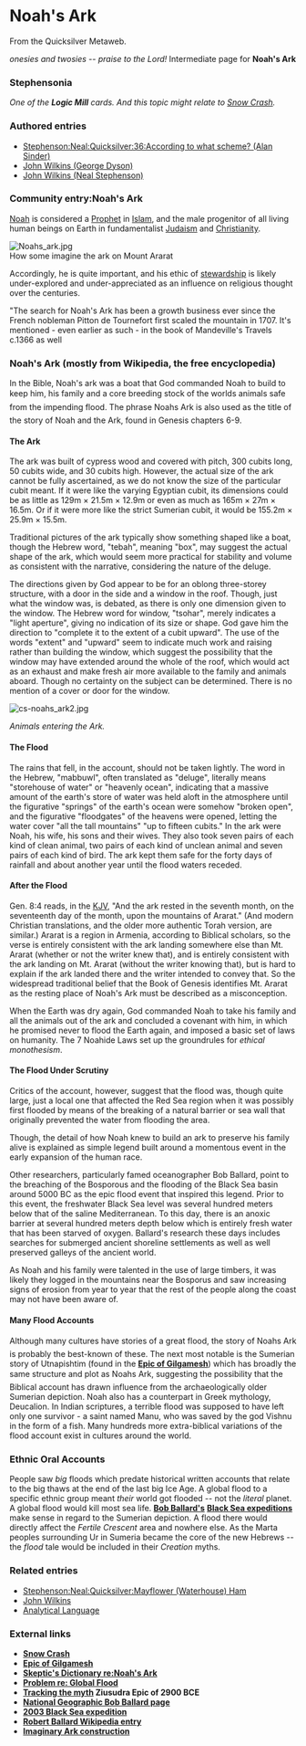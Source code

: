 
# Noah's Ark

From the Quicksilver Metaweb.

*onesies and twosies -- praise to the Lord!* Intermediate page for **Noah's Ark**

### Stephensonia


*One of the **Logic Mill** cards. And this topic might relate to [Snow Crash](/stephenson-neal-snow-crash).*

### Authored entries


* [Stephenson:Neal:Quicksilver:36:According to what scheme? (Alan Sinder)](/stephenson-neal-quicksilver-36-according-to-what-scheme-alan-sinder)
* [John Wilkins (George Dyson)](/john-wilkins-george-dyson)
* [John Wilkins (Neal Stephenson)](/john-wilkins-neal-stephenson)


### Community entry:Noah's Ark


[Noah](/noah) is considered a [Prophet](/noah-in-islam) in [Islam](/islam), and the male progenitor of all living human beings on Earth in fundamentalist [Judaism](/judaism) and [Christianity](/christianity).

![Noahs_ark.jpg](/images/Noahs_ark.jpg)  
How some imagine the ark on Mount Ararat

Accordingly, he is quite important, and his ethic of [stewardship](/six-principles) is likely under-explored and under-appreciated as an influence on religious thought over the centuries.

"The search for Noah's Ark has been a growth business ever since the French nobleman Pitton de Tournefort first scaled the mountain in 1707. It's mentioned - even earlier as such - in the book of Mandeville's Travels c.1366 as well

### Noah's Ark (mostly from Wikipedia, the free encyclopedia)


In the Bible, Noah's ark was a boat that God commanded Noah to build to keep him, his family and a core breeding stock of the worlds animals safe from the impending flood. The phrase Noahs Ark is also used as the title of the story of Noah and the Ark, found in Genesis chapters 6-9. 

#### The Ark

 
The ark was built of cypress wood and covered with pitch, 300 cubits long, 50 cubits wide, and 30 cubits high. However, the actual size of the ark cannot be fully ascertained, as we do not know the size of the particular cubit meant. If it were like the varying Egyptian cubit, its dimensions could be as little as 129m × 21.5m × 12.9m or even as much as 165m × 27m × 16.5m. Or if it were more like the strict Sumerian cubit, it would be 155.2m × 25.9m × 15.5m. 

Traditional pictures of the ark typically show something shaped like a boat, though the Hebrew word, "tebah", meaning "box", may suggest the actual shape of the ark, which would seem more practical for stability and volume as consistent with the narrative, considering the nature of the deluge. 

The directions given by God appear to be for an oblong three-storey structure, with a door in the side and a window in the roof. Though, just what the window was, is debated, as there is only one dimension given to the window. The Hebrew word for window, "tsohar", merely indicates a "light aperture", giving no indication of its size or shape. God gave him the direction to "complete it to the extent of a cubit upward". The use of the words "extent" and "upward" seem to indicate much work and raising rather than building the window, which suggest the possibility that the window may have extended around the whole of the roof, which would act as an exhaust and make fresh air more available to the family and animals aboard. Though no certainty on the subject can be determined. There is no mention of a cover or door for the window. 

![cs-noahs_ark2.jpg](/images/cs-noahs_ark2.jpg)  

*Animals entering the Ark.*

#### The Flood

 
The rains that fell, in the account, should not be taken lightly. The word in the Hebrew, "mabbuwl", often translated as "deluge", literally means "storehouse of water" or "heavenly ocean", indicating that a massive amount of the earth's store of water was held aloft in the atmosphere until the figurative "springs" of the earth's ocean were somehow "broken open", and the figurative "floodgates" of the heavens were opened, letting the water cover "all the tall mountains" "up to fifteen cubits." In the ark were Noah, his wife, his sons and their wives. They also took seven pairs of each kind of clean animal, two pairs of each kind of unclean animal and seven pairs of each kind of bird. The ark kept them safe for the forty days of rainfall and about another year until the flood waters receded. 

#### After the Flood


Gen. 8:4 reads, in the [KJV](/king-james-version-of-the-bible), "And the ark rested in the seventh month, on the seventeenth day of the month, upon the mountains of Ararat." (And modern Christian translations, and the older more authentic Torah version, are similar.) Ararat is a region in Armenia, according to Biblical scholars, so the verse is entirely consistent with the ark landing somewhere else than Mt. Ararat (whether or not the writer knew that), and is entirely consistent with the ark landing on Mt. Ararat (without the writer knowing that), but is hard to explain if the ark landed there and the writer intended to convey that. So the widespread traditional belief that the Book of Genesis identifies Mt. Ararat as the resting place of Noah's Ark must be described as a misconception. 

When the Earth was dry again, God commanded Noah to take his family and all the animals out of the ark and concluded a covenant with him, in which he promised never to flood the Earth again, and imposed a basic set of laws on humanity. The 7 Noahide Laws set up the groundrules for *ethical monothesism*. 

#### The Flood Under Scrutiny

 
Critics of the account, however, suggest that the flood was, though quite large, just a local one that affected the Red Sea region when it was possibly first flooded by means of the breaking of a natural barrier or sea wall that originally prevented the water from flooding the area. 

Though, the detail of how Noah knew to build an ark to preserve his family alive is explained as simple legend built around a momentous event in the early expansion of the human race.

Other researchers, particularly famed oceanographer Bob Ballard, point to the breaching of the Bosporous and the flooding of the Black Sea basin around 5000 BC as the epic flood event that inspired this legend. Prior to this event, the freshwater Black Sea level was several hundred meters below that of the saline Mediterranean. To this day, there is an anoxic barrier at several hundred meters depth below which is entirely fresh water that has been starved of oxygen. Ballard's research these days includes searches for submerged ancient shoreline settlements as well as well preserved galleys of the ancient world.

As Noah and his family were talented in the use of large timbers, it was likely they logged in the mountains near the Bosporus and saw increasing signs of erosion from year to year that the rest of the people along the coast may not have been aware of.

#### Many Flood Accounts

 
Although many cultures have stories of a great flood, the story of Noahs Ark is probably the best-known of these. The next most notable is the Sumerian story of Utnapishtim (found in the **[Epic of Gilgamesh](/http-en2-wikipedia-org-wiki-epic-of-gilgamesh)**) which has broadly the same structure and plot as Noahs Ark, suggesting the possibility that the Biblical account has drawn influence from the archaeologically older Sumerian depiction. Noah also has a counterpart in Greek mythology, Deucalion. In Indian scriptures, a terrible flood was supposed to have left only one survivor - a saint named Manu, who was saved by the god Vishnu in the form of a fish. Many hundreds more extra-biblical variations of the flood account exist in cultures around the world. 

### Ethnic Oral Accounts


People saw *big* floods which predate historical written accounts that relate to the big thaws at the end of the last big Ice Age. A global flood to a specific ethnic group meant *their* world got flooded -- not the *literal* planet. A global flood would kill most sea life. **[Bob Ballard's](/http-www-nationalgeographic-com-blacksea-ax-frame-html)** **[Black Sea expeditions](/http-www-expedition2003-org)** make sense in regard to the Sumerian depiction. A flood there would directly affect the *Fertile Crescent* area and nowhere else. As the Marta peoples surrounding Ur in Sumeria became the core of the new Hebrews -- the *flood* tale would be included in their *Creation* myths.

### Related entries


* [Stephenson:Neal:Quicksilver:Mayflower (Waterhouse) Ham](/stephenson-neal-quicksilver-mayflower-waterhouse-ham)
* [John Wilkins](/john-wilkins)
* [Analytical Language](/analytical-language)


### External links


* **[Snow Crash](/http-en-wikipedia-org-wiki-snow-crash)**
* **[Epic of Gilgamesh](/http-en2-wikipedia-org-wiki-epic-of-gilgamesh)**
* **[Skeptic's Dictionary re:Noah's Ark](/http-skepdic-com-noahsark-html)**
* **[Problem re: Global Flood](/http-www-talkorigins-org-faqs-faq-noahs-ark-html)**
* **[Tracking the myth](/http-www-flood-myth-com-flyer-htm) Ziusudra Epic of 2900 BCE**
* **[National Geographic Bob Ballard page](/http-www-nationalgeographic-com-blacksea-ax-frame-html)**
* **[2003 Black Sea expedition](/http-www-expedition2003-org)**
* **[Robert Ballard Wikipedia entry](/http-en2-wikipedia-org-wiki-robert-ballard)**
* **[Imaginary Ark construction](/http-www-mishkanministries-org-noahs-ark-htm)**
